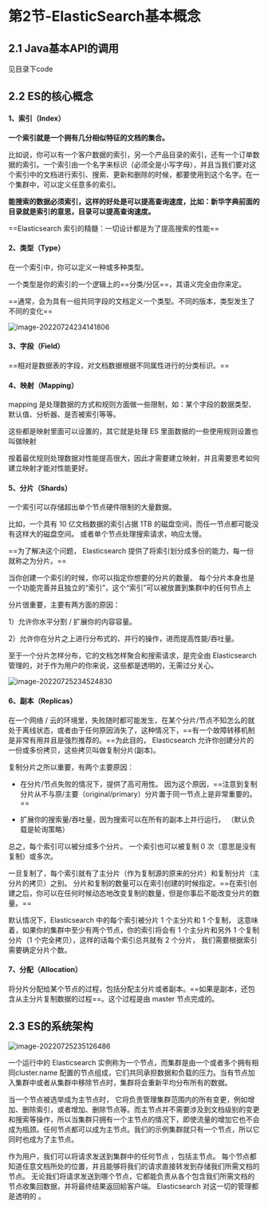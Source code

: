# 第2节-ElasticSearch基本概念

## 2.1 Java基本API的调用

见目录下code

## 2.2 ES的核心概念

#### 1、索引（Index）

**一个索引就是一个拥有几分相似特征的文档的集合。**  

比如说，你可以有一个客户数据的索引，另一个产品目录的索引，还有一个订单数据的索引。一个索引由一个名字来标识（必须全是小写字母），并且当我们要对这个索引中的文档进行索引、搜索、更新和删除的时候，都要使用到这个名字。在一个集群中，可以定义任意多的索引。  

**能搜索的数据必须索引，这样的好处是可以提高查询速度，比如：新华字典前面的目录就是索引的意思，目录可以提高查询速度。**  

==Elasticsearch 索引的精髓：一切设计都是为了提高搜索的性能==

#### 2、类型（Type）

在一个索引中，你可以定义一种或多种类型。

一个类型是你的索引的一个逻辑上的==分类/分区==，其语义完全由你来定。

==通常，会为具有一组共同字段的文档定义一个类型。不同的版本，类型发生了不同的变化==  

![image-20220724234141806](https://mygiteepic.oss-cn-shenzhen.aliyuncs.com/imgimage-20220724234141806.png)

#### 3、字段（Field）

==相对是数据表的字段，对文档数据根据不同属性进行的分类标识。==

#### 4、映射（Mapping）

mapping 是处理数据的方式和规则方面做一些限制，如：某个字段的数据类型、默认值、分析器、是否被索引等等。  

这些都是映射里面可以设置的，其它就是处理 ES 里面数据的一些使用规则设置也叫做映射 

按着最优规则处理数据对性能提高很大，因此才需要建立映射，并且需要思考如何建立映射才能对性能更好。  

#### 5、分片（Shards）

一个索引可以存储超出单个节点硬件限制的大量数据。  

比如，一个具有 10 亿文档数据的索引占据 1TB 的磁盘空间，而任一节点都可能没有这样大的磁盘空间。 或者单个节点处理搜索请求，响应太慢。  

==为了解决这个问题， Elasticsearch 提供了将索引划分成多份的能力，每一份就称之为分片。==  

当你创建一个索引的时候，你可以指定你想要的分片的数量。  每个分片本身也是一个功能完善并且独立的“索引”，这个“索引”可以被放置到集群中的任何节点上  

分片很重要，主要有两方面的原因：  

1）允许你水平分割 / 扩展你的内容容量。  

2）允许你在分片之上进行分布式的、并行的操作，进而提高性能/吞吐量。  

至于一个分片怎样分布，它的文档怎样聚合和搜索请求，是完全由 Elasticsearch 管理的，对于作为用户的你来说，这些都是透明的，无需过分关心。  

![image-20220725234524830](https://mygiteepic.oss-cn-shenzhen.aliyuncs.com/imgimage-20220725234524830.png)

#### 6、副本（Replicas）

在一个网络 / 云的环境里，失败随时都可能发生，在某个分片/节点不知怎么的就处于离线状态，或者由于任何原因消失了，这种情况下，==有一个故障转移机制是非常有用并且是强烈推荐的。==为此目的， Elasticsearch 允许你创建分片的一份或多份拷贝，这些拷贝叫做复制分片(副本)。  

复制分片之所以重要，有两个主要原因：  

- 在分片/节点失败的情况下，提供了高可用性。  因为这个原因，==注意到复制分片从不与原/主要（original/primary）分片置于同一节点上是非常重要的。==  

- 扩展你的搜索量/吞吐量，因为搜索可以在所有的副本上并行运行。  （默认负载是轮询策略）

总之，每个索引可以被分成多个分片。  一个索引也可以被复制 0 次（意思是没有复制）或多次。

一旦复制了，每个索引就有了主分片（作为复制源的原来的分片）和复制分片（主分片的拷贝）之别。 分片和复制的数量可以在索引创建的时候指定。==在索引创建之后，你可以在任何时候动态地改变复制的数量，但是你事后不能改变分片的数量。==    

默认情况下，Elasticsearch 中的每个索引被分片 1 个主分片和 1 个复制， 这意味着，如果你的集群中至少有两个节点，你的索引将会有 1 个主分片和另外 1 个复制分片（1 个完全拷贝），这样的话每个索引总共就有 2 个分片， 我们需要根据索引需要确定分片个数。  

#### 7、分配（Allocation）

将分片分配给某个节点的过程，包括分配主分片或者副本。==如果是副本，还包含从主分片复制数据的过程==。这个过程是由 master 节点完成的。

## 2.3 ES的系统架构

![image-20220725235126486](https://mygiteepic.oss-cn-shenzhen.aliyuncs.com/imgimage-20220725235126486.png)

一个运行中的 Elasticsearch 实例称为一个节点，而集群是由一个或者多个拥有相同cluster.name 配置的节点组成，它们共同承担数据和负载的压力。当有节点加入集群中或者从集群中移除节点时，集群将会重新平均分布所有的数据。  

当一个节点被选举成为主节点时， 它将负责管理集群范围内的所有变更，例如增加、删除索引，或者增加、删除节点等。而主节点并不需要涉及到文档级别的变更和搜索等操作，所以当集群只拥有一个主节点的情况下，即使流量的增加它也不会成为瓶颈。任何节点都可以成为主节点。我们的示例集群就只有一个节点，所以它同时也成为了主节点。 

作为用户，我们可以将请求发送到集群中的任何节点 ，包括主节点。  每个节点都知道任意文档所处的位置，并且能够将我们的请求直接转发到存储我们所需文档的节点。  无论我们将请求发送到哪个节点，它都能负责从各个包含我们所需文档的节点收集回数据，并将最终结果返回給客户端。 Elasticsearch 对这一切的管理都是透明的 。
